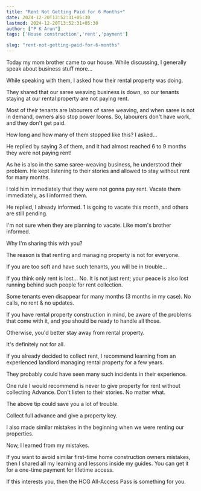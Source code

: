 ```yaml
---
title: "Rent Not Getting Paid for 6 Months+"
date: 2024-12-20T13:52:31+05:30
lastmod: 2024-12-20T13:52:31+05:30
author: ["P K Arun"]
tags: ['House construction','rent','payment']

slug: "rent-not-getting-paid-for-6-months"
---
```


Today my mom brother came to our house. While discussing, I generally speak about business stuff more…

While speaking with them, I asked how their rental property was doing. 

They shared that our saree weaving business is down, so our tenants staying at our rental property are not paying rent.

Most of their tenants are labourers of saree weaving, and when saree is not in demand, owners also stop power looms. So, labourers don't have work, and they don't get paid.

How long and how many of them stopped like this? I asked…

He replied by saying 3 of them, and it had almost reached 6 to 9 months they were not paying rent!

As he is also in the same saree-weaving business, he understood their problem. He kept listening to their stories and allowed to stay without rent for many months.

I told him immediately that they were not gonna pay rent. Vacate them immediately, as I informed them. 

He replied, I already informed. 1 is going to vacate this month, and others are still pending. 

I'm not sure when they are planning to vacate. Like mom's brother informed. 

Why I'm sharing this with you?

The reason is that renting and managing property is not for everyone.

If you are too soft and have such tenants, you will be in trouble…

If you think only rent is lost… No. It is not just rent; your peace is also lost running behind such people for rent collection.

Some tenants even disappear for many months (3 months in my case). No calls, no rent & no updates. 

If you have rental property construction in mind, be aware of the problems that come with it, and you should be ready to handle all those.

Otherwise, you'd better stay away from rental property. 

It's definitely not for all. 

If you already decided to collect rent, I recommend learning from an experienced landlord managing rental property for a few years.

They probably could have seen many such incidents in their experience.

One rule I would recommend is never to give property for rent without collecting Advance. Don't listen to their stories. No matter what. 

The above tip could save you a lot of trouble. 

Collect full advance and give a property key.

I also made similar mistakes in the beginning when we were renting our properties.

Now, I learned from my mistakes.

If you want to avoid similar first-time home construction owners mistakes, then I shared all my learning and lessons inside my guides. You can get it for a one-time payment for lifetime access.

If this interests you, then the HCG All-Access Pass is something for you.
